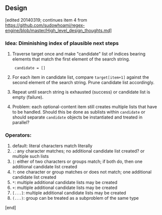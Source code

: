 ## Design

[edited 20140319; continues item 4 from https://github.com/sudowhoami/regex-engine/blob/master/High_level_design_thoughts.md]

### Idea: Diminishing index of plausible next steps

1. Traverse target once and make "candidate" list of indices bearing elements that match the first element of the search string.

        candidate = []

1. For each item in candidate list, compare `target[item+1]` against the second element of the search string. Prune candidate list accordingly.
1. Repeat until search string is exhausted (success) or candidate list is empty (failure).
1. Problem: each optional-content item still creates multiple lists that have to be handled. Should this be done as sublists within `candidate` or should separate `candidate` objects be instantiated and treated in parallel?

### Operators:

1. default: literal characters match literally
1. `.`: any character matches; no additional candidate list created? or multiple such lists
1. `|`: either of two characters or groups match; if both do, then one additional candidate list created
1. `?`: one character or group matches or does not match; one additional candidate list created
1. `*`: multiple additional candidate lists may be created
1. `+`: multiple additional candidate lists may be created
1. `[...]`: multiple additional candidate lists may be created
1. `(...)`: group can be treated as a subproblem of the same type

[end]
